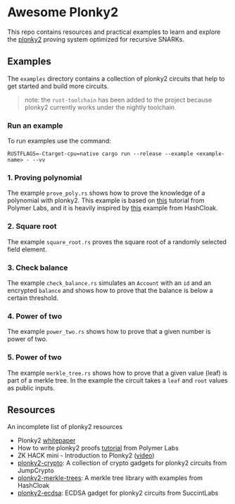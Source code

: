 # Awesome Plonky2

This repo contains resources and practical examples to learn and explore the [plonky2](https://github.com/0xPolygonZero/plonky2/tree/main) proving system optimized for recursive SNARKs.

## Examples

The `examples` directory contains a collection of plonky2 circuits that help to get started and build more circuits.

> note: the `rust-toolchain` has been added to the project because plonky2 currently works under the nightly toolchain.

### Run an example

To run examples use the command:

    RUSTFLAGS=-Ctarget-cpu=native cargo run --release --example <example-name> - --vv

### 1. Proving polynomial

The example `prove_poly.rs` shows how to prove the knowledge of a polynomial with plonky2. This example is based on [this]((https://polymerlabs.medium.com/a-tutorial-on-writing-zk-proofs-with-plonky2-part-i-be5812f6b798)) tutorial from Polymer Labs, and it is heavily inspired by [this](https://github.com/hashcloak/plonky2-merkle-trees/blob/master/examples/pol.rs) example from HashCloak.

### 2. Square root

The example `square_root.rs` proves the square root of a randomly selected field element.

### 3. Check balance

The example `check_balance.rs` simulates an `Account` with an `id` and an encrypted `balance` and shows how to prove that the balance is below a certain threshold.

### 4. Power of two

The example `power_two.rs` shows how to prove that a given number is power of two.

### 5. Power of two

The example `merkle_tree.rs` shows how to prove that a given value (leaf) is part of a merkle tree. In the example the circuit takes a `leaf` and `root` values as public inputs.

## Resources

An incomplete list of plonky2 resources

- Plonky2 [whitepaper](https://github.com/0xPolygonZero/plonky2/blob/main/plonky2/plonky2.pdf)
- How to write plonky2 proofs [tutorial](https://polymerlabs.medium.com/a-tutorial-on-writing-zk-proofs-with-plonky2-part-i-be5812f6b798) from Polymer Labs
- ZK HACK mini - Introduction to Plonky2 ([video](https://www.youtube.com/watch?v=p77Av0sXKQ4))
- [plonky2-crypto](https://github.com/JumpCrypto/plonky2-crypto): A collection of crypto gadgets for plonky2 circuits from JumpCrypto
- [plonky2-merkle-trees](https://github.com/hashcloak/plonky2-merkle-trees/tree/master): A merkle tree library with examples from HashCloak
- [plonky2-ecdsa](https://github.com/succinctlabs/plonky2-ecdsa/tree/main): ECDSA gadget for plonky2 circuits from SuccintLabs
